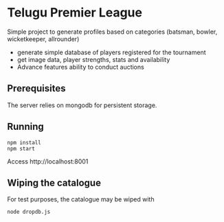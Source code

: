 Telugu Premier League
========================

Simple project to generate profiles based on categories (batsman, bowler, wicketkeeper, allrounder)

 * generate simple database of players registered for the tournament
 * get image data, player strengths, stats and availability  
 * Advance features ability to conduct auctions 



Prerequisites
-------------

The server relies on mongodb for persistent storage.

Running
-------

    npm install
    npm start

Access http://localhost:8001


Wiping the catalogue
--------------------

For test purposes, the catalogue may be wiped with

    node dropdb.js

